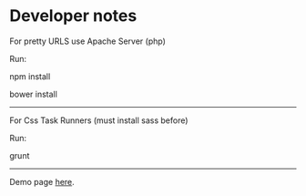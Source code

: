 # Developer notes

For pretty URLS use Apache Server (php)

Run:

npm install

bower install

---------------------

For Css Task Runners (must install sass before)

Run:

grunt

---------------------

Demo page [here](http://dev.paulajbastos.com/desafios/wpensar/).